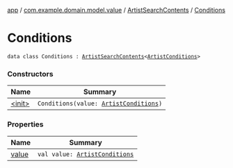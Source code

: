 [app](../../../index.md) / [com.example.domain.model.value](../../index.md) / [ArtistSearchContents](../index.md) / [Conditions](./index.md)

# Conditions

`data class Conditions : `[`ArtistSearchContents`](../index.md)`<`[`ArtistConditions`](../../-artist-conditions/index.md)`>`

### Constructors

| Name | Summary |
|---|---|
| [&lt;init&gt;](-init-.md) | `Conditions(value: `[`ArtistConditions`](../../-artist-conditions/index.md)`)` |

### Properties

| Name | Summary |
|---|---|
| [value](value.md) | `val value: `[`ArtistConditions`](../../-artist-conditions/index.md) |
